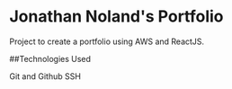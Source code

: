 # Jonathan Noland's Portfolio
Project to create a portfolio using AWS and ReactJS.


##Technologies Used

Git and Github
SSH
